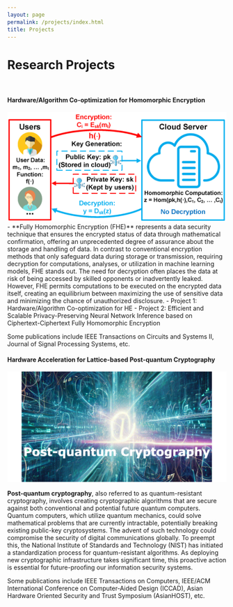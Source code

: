 ```yaml
---
layout: page
permalink: /projects/index.html
title: Projects
---
```


# Research Projects
<br>

#### Hardware/Algorithm Co-optimization for Homomorphic Encryption

<center>
<img src="/images/fheintro.png">
</center>
  - **Fully Homomorphic Encryption (FHE)** represents a data security technique that ensures the encrypted status of data through mathematical confirmation, offering an unprecedented degree of assurance about the storage and handling of data. In contrast to conventional encryption methods that only safeguard data during storage or transmission, requiring decryption for computations, analyses, or utilization in machine learning models, FHE stands out. The need for decryption often places the data at risk of being accessed by skilled opponents or inadvertently leaked. However, FHE permits computations to be executed on the encrypted data itself, creating an equilibrium between maximizing the use of sensitive data and minimizing the chance of unauthorized disclosure.
- Project 1: Hardware/Algorithm Co-optimization for HE
- Project 2: Efficient and Scalable Privacy-Preserving Neural Network Inference based on Ciphertext-Ciphertext Fully Homomorphic Encryption

Some publications include IEEE Transactions on Circuits and Systems II, Journal of Signal Processing Systems, etc.
<br>





#### Hardware Acceleration for Lattice-based Post-quantum Cryptography
<center>
<img src="/images/pqc.png">
</center>

**Post-quantum cryptography**, also referred to as quantum-resistant cryptography, involves creating cryptographic algorithms that are secure against both conventional and potential future quantum computers. Quantum computers, which utilize quantum mechanics, could solve mathematical problems that are currently intractable, potentially breaking existing public-key cryptosystems. The advent of such technology could compromise the security of digital communications globally. To preempt this, the National Institute of Standards and Technology (NIST) has initiated a standardization process for quantum-resistant algorithms. As deploying new cryptographic infrastructure takes significant time, this proactive action is essential for future-proofing our information security systems.

Some publications include IEEE Transactions on Computers, IEEE/ACM International Conference on Computer-Aided Design (ICCAD), Asian Hardware Oriented Security and Trust Symposium (AsianHOST), etc. 
